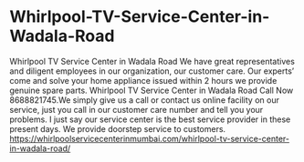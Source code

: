 # Whirlpool-TV-Service-Center-in-Wadala-Road
Whirlpool TV Service Center in Wadala Road We have great representatives and diligent employees in our organization, our customer care. Our experts’ come and solve your home appliance issued within 2 hours we provide genuine spare parts. Whirlpool TV Service Center in Wadala Road Call Now 8688821745.We simply give us a call or contact us online facility on our service, just you call in our customer care number and tell you your problems. I just say our service center is the best service provider in these present days. We provide doorstep service to customers. https://whirlpoolservicecenterinmumbai.com/whirlpool-tv-service-center-in-wadala-road/
